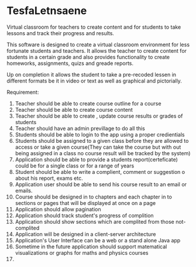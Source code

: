 # TesfaLetnsaene
Virtual classroom for teachers to create content and for students to take lessons and track their progress and results.

This software is designed to create a virtual classroom environment for less fortunate students and teachers. It allows the teacher to create content for students in a certain grade and also provides functionality to create homeworks, assignments, quizs and greade reports.

Up on completion it allows the student to take a pre-recoded lessen in different formats be it in video or text as well as graphical and pictorially.

Requirement: 

1. Teacher should be able to create course outline for a course
2. Teacher should be able to create course content
3. Teacher should be able to create , update course results or grades of students
4. Teacher should have an admin previllage to do all this
5. Students should be able to login to the app using a proper credientials
6. Students should be assigned to a given class before they are allowed to access or take a given course(They can take the course but with out being assigned in a class no course result will be tracked by the system)
7. Application should be able to provide a students report(certeficate) could be for a single class or for a range of years
8. Student should be able to write a complient, comment or suggestion o about his report, exams etc.
9. Application user should be able to send his course result to an email or emails.
10. Course should be designed in to chapters and each chapter in to sections or pages that will be displayed at once on a page
11. Application should allow pagination
12. Application should track student's progress of complition
13. Application should show sections which are complited from those not-complited
14. Application will be designed in a client-server architecture
15. Application's User Interface can be a web or a stand alone Java app
16. Sometime in the future application should support matematical visualizations or graphs for maths and physics courses
17. 


